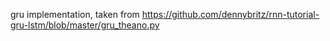 gru implementation, taken from 
https://github.com/dennybritz/rnn-tutorial-gru-lstm/blob/master/gru_theano.py